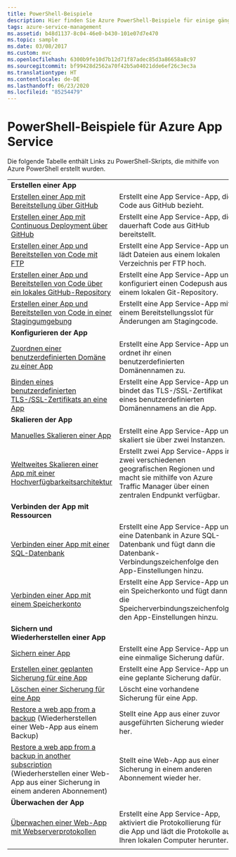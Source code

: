 ```yaml
---
title: PowerShell-Beispiele
description: Hier finden Sie Azure PowerShell-Beispiele für einige gängige App Service-Szenarien. Hier erfahren Sie, wie Sie Ihre Bereitstellungs- oder Verwaltungsaufgaben für App Service automatisieren.
tags: azure-service-management
ms.assetid: b48d1137-8c04-46e0-b430-101e07d7e470
ms.topic: sample
ms.date: 03/08/2017
ms.custom: mvc
ms.openlocfilehash: 6300b9fe10d7b12d71f87adec85d3a86658a8c97
ms.sourcegitcommit: bf99428d2562a70f42b5a04021dde6ef26c3ec3a
ms.translationtype: HT
ms.contentlocale: de-DE
ms.lasthandoff: 06/23/2020
ms.locfileid: "85254479"
---
```

# <a name="powershell-samples-for-azure-app-service"></a>PowerShell-Beispiele für Azure App Service

Die folgende Tabelle enthält Links zu PowerShell-Skripts, die mithilfe von Azure PowerShell erstellt wurden.

| | |
|-|-|
|**Erstellen einer App**||
| [Erstellen einer App mit Bereitstellung über GitHub](./scripts/powershell-deploy-github.md?toc=%2fpowershell%2fmodule%2ftoc.json)| Erstellt eine App Service-App, die Code aus GitHub bezieht. |
| [Erstellen einer App mit Continuous Deployment über GitHub](./scripts/powershell-continuous-deployment-github.md?toc=%2fpowershell%2fmodule%2ftoc.json)| Erstellt eine App Service-App, die dauerhaft Code aus GitHub bereitstellt. |
| [Erstellen einer App und Bereitstellen von Code mit FTP](./scripts/powershell-deploy-ftp.md?toc=%2fpowershell%2fmodule%2ftoc.json) | Erstellt eine App Service-App und lädt Dateien aus einem lokalen Verzeichnis per FTP hoch. |
| [Erstellen einer App und Bereitstellen von Code über ein lokales GitHub-Repository](./scripts/powershell-deploy-local-git.md?toc=%2fpowershell%2fmodule%2ftoc.json) | Erstellt eine App Service-App und konfiguriert einen Codepush aus einem lokalen Git-Repository. |
| [Erstellen einer App und Bereitstellen von Code in einer Stagingumgebung](./scripts/powershell-deploy-staging-environment.md?toc=%2fpowershell%2fmodule%2ftoc.json) | Erstellt eine App Service-App mit einem Bereitstellungsslot für Änderungen am Stagingcode. |
|**Konfigurieren der App**||
| [Zuordnen einer benutzerdefinierten Domäne zu einer App](./scripts/powershell-configure-custom-domain.md?toc=%2fpowershell%2fmodule%2ftoc.json)| Erstellt eine App Service-App und ordnet ihr einen benutzerdefinierten Domänennamen zu. |
| [Binden eines benutzerdefinierten TLS-/SSL-Zertifikats an eine App](./scripts/powershell-configure-ssl-certificate.md?toc=%2fpowershell%2fmodule%2ftoc.json)| Erstellt eine App Service-App und bindet das TLS-/SSL-Zertifikat eines benutzerdefinierten Domänennamens an die App. |
|**Skalieren der App**||
| [Manuelles Skalieren einer App](./scripts/powershell-scale-manual.md?toc=%2fpowershell%2fmodule%2ftoc.json) | Erstellt eine App Service-App und skaliert sie über zwei Instanzen. |
| [Weltweites Skalieren einer App mit einer Hochverfügbarkeitsarchitektur](./scripts/powershell-scale-high-availability.md?toc=%2fpowershell%2fmodule%2ftoc.json) | Erstellt zwei App Service-Apps in zwei verschiedenen geografischen Regionen und macht sie mithilfe von Azure Traffic Manager über einen zentralen Endpunkt verfügbar. |
|**Verbinden der App mit Ressourcen**||
| [Verbinden einer App mit einer SQL-Datenbank](./scripts/powershell-connect-to-sql.md?toc=%2fpowershell%2fmodule%2ftoc.json)| Erstellt eine App Service-App und eine Datenbank in Azure SQL-Datenbank und fügt dann die Datenbank-Verbindungszeichenfolge den App-Einstellungen hinzu. |
| [Verbinden einer App mit einem Speicherkonto](./scripts/powershell-connect-to-storage.md?toc=%2fpowershell%2fmodule%2ftoc.json)| Erstellt eine App Service-App und ein Speicherkonto und fügt dann die Speicherverbindungszeichenfolge den App-Einstellungen hinzu. |
|**Sichern und Wiederherstellen einer App**||
| [Sichern einer App](./scripts/powershell-backup-onetime.md?toc=%2fpowershell%2fmodule%2ftoc.json) | Erstellt eine App Service-App und eine einmalige Sicherung dafür. |
| [Erstellen einer geplanten Sicherung für eine App](./scripts/powershell-backup-scheduled.md?toc=%2fpowershell%2fmodule%2ftoc.json) | Erstellt eine App Service-App und eine geplante Sicherung dafür. |
| [Löschen einer Sicherung für eine App](./scripts/powershell-backup-delete.md?toc=%2fpowershell%2fmodule%2ftoc.json) | Löscht eine vorhandene Sicherung für eine App. |
| [Restore a web app from a backup](./scripts/powershell-backup-restore.md?toc=%2fpowershell%2fmodule%2ftoc.json) (Wiederherstellen einer Web-App aus einem Backup) | Stellt eine App aus einer zuvor ausgeführten Sicherung wieder her. |
| [Restore a web app from a backup in another subscription](./scripts/powershell-backup-restore-diff-sub.md?toc=%2fpowershell%2fmodule%2ftoc.json) (Wiederherstellen einer Web-App aus einer Sicherung in einem anderen Abonnement) | Stellt eine Web-App aus einer Sicherung in einem anderen Abonnement wieder her. |
|**Überwachen der App**||
| [Überwachen einer Web-App mit Webserverprotokollen](./scripts/powershell-monitor.md?toc=%2fpowershell%2fmodule%2ftoc.json) | Erstellt eine App Service-App, aktiviert die Protokollierung für die App und lädt die Protokolle auf Ihren lokalen Computer herunter. |
| | |
